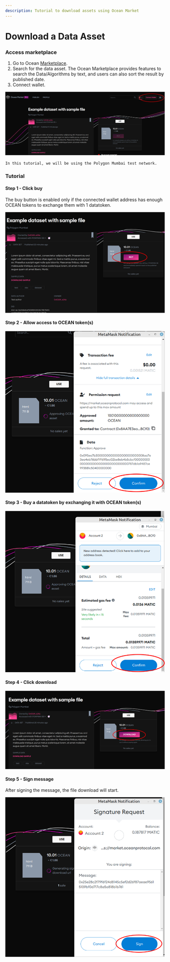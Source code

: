 ```yaml
---
description: Tutorial to download assets using Ocean Market
---
```


# Download a Data Asset

### Access marketplace

1. Go to Ocean [Marketplace](https://v4.market.oceanprotocol.com/).
2. Search for the data asset. The Ocean Marketplace provides features to search the Data/Algorithms by text, and users can also sort the result by published date.
3. Connect wallet.

![Connect wallet](../.gitbook/assets/market/consume-connect-wallet.png)

```
In this tutorial, we will be using the Polygon Mumbai test network.
```

### Tutorial

#### Step 1 - Click buy

The buy button is enabled only if the connected wallet address has enough OCEAN tokens to exchange them with 1 datatoken.

![Buy](../.gitbook/assets/market/consume-1.png)

#### Step 2 - Allow access to OCEAN token(s)

![Transaction 1: Permissions to access OCEAN tokens](../.gitbook/assets/market/consume-2.png)

#### Step 3 - Buy a datatoken by exchanging it with OCEAN token(s)

![Transaction 2: Buy datatoken](../.gitbook/assets/market/consume-3.png)

#### Step 4 - Click download

![Download asset](../.gitbook/assets/market/consume-4.png)

#### Step 5 - Sign message

After signing the message, the file download will start.

![Sign](../.gitbook/assets/market/consume-5.png)
